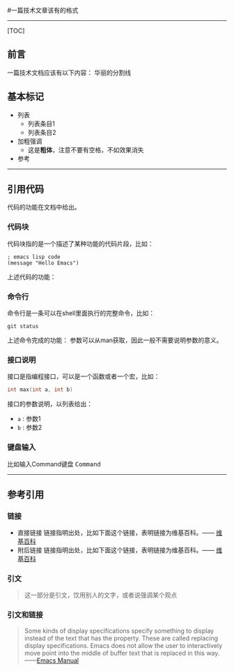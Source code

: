#一篇技术文章该有的格式
____
[TOC]

## 前言
一篇技术文档应该有以下内容：
华丽的分割线

##  基本标记
- 列表
	- 列表条目1
	- 列表条目2
- 加粗强调
	- 这是**粗体**，注意不要有空格，不如效果消失
- 参考
____
## 引用代码
代码的功能在文档中给出。
### 代码块
代码块指的是一个描述了某种功能的代码片段，比如：
``` elisp
; emacs lisp code
(message "Hello Emacs")
```
上述代码的功能：

### 命令行
命令行是一条可以在shell里面执行的完整命令，比如：
``` shell
git status
```
上述命令完成的功能：
参数可以从man获取，因此一般不需要说明参数的意义。

### 接口说明
接口是指编程接口，可以是一个函数或者一个宏，比如：
``` c
int max(int a, int b)
```
接口的参数说明，以列表给出：
- `a`		:	参数1	
- `b`		:	参数2

### 键盘输入
比如输入Command键盘 <kbd>Command</kbd>
____

## 参考引用
### 链接
- 直接链接
链接指明出处，比如下面这个链接，表明链接为维基百科。—— [维基百科](https://zh.wikipedia.org/wiki/Markdown)
- 附后链接
链接指明出处，比如下面这个链接，表明链接为维基百科。—— [维基百科](1)

### 引文
> 这一部分是引文，饮用别人的文字，或者说强调某个观点

### 引文和链接
> Some kinds of display specifications specify something to display instead of the text that has the property. These are called replacing display specifications. Emacs does not allow the user to interactively move point into the middle of buffer text that is replaced in this way. ——[Emacs Manual](http://www.gnu.org/software/emacs/manual/html_node/elisp/Replacing-Specs.html#Replacing-Specs)

[1]:https://zh.wikipedia.org/wiki/Markdown
[2]:http://www.gnu.org/software/emacs/manual/html_node/elisp/Replacing-Specs.html#Replacing-Specs
